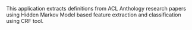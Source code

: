 This application extracts definitions from ACL Anthology research papers using Hidden Markov Model based feature extraction and classification using CRF tool.